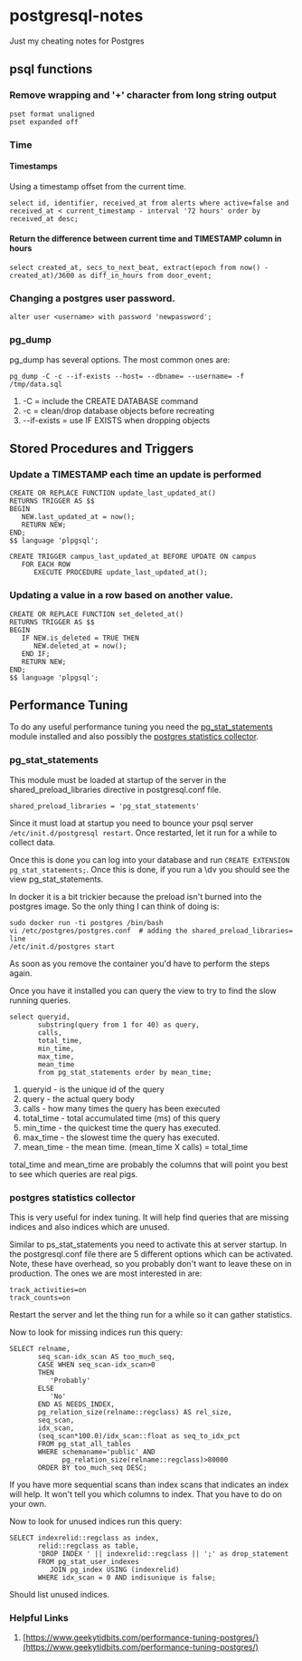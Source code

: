 # postgresql-notes
Just my cheating notes for Postgres

## psql functions

### Remove wrapping and '+' character from long string output
```
pset format unaligned
pset expanded off
```

### Time
#### Timestamps
Using a timestamp offset from the current time.
```
select id, identifier, received_at from alerts where active=false and received_at < current_timestamp - interval '72 hours' order by received_at desc;
```

#### Return the difference between current time and TIMESTAMP column in hours
```
select created_at, secs_to_next_beat, extract(epoch from now() - created_at)/3600 as diff_in_hours from door_event;
```
### Changing a postgres user password.
```
alter user <username> with password 'newpassword';
```
### pg_dump
pg_dump has several options. The most common ones are:
```
pg_dump -C -c --if-exists --host= --dbname= --username= -f /tmp/data.sql
```
1. -C = include the CREATE DATABASE command
1. -c = clean/drop database  objects before recreating
1. --if-exists = use IF EXISTS when dropping objects

## Stored Procedures and Triggers

### Update a TIMESTAMP each time an update is performed
```
CREATE OR REPLACE FUNCTION update_last_updated_at()
RETURNS TRIGGER AS $$
BEGIN
   NEW.last_updated_at = now();
   RETURN NEW;
END;
$$ language 'plpgsql';

CREATE TRIGGER campus_last_updated_at BEFORE UPDATE ON campus
   FOR EACH ROW
      EXECUTE PROCEDURE update_last_updated_at();
```

### Updating a value in a row based on another value.
```
CREATE OR REPLACE FUNCTION set_deleted_at()
RETURNS TRIGGER AS $$
BEGIN
   IF NEW.is_deleted = TRUE THEN
      NEW.deleted_at = now();
   END IF;
   RETURN NEW;
END;
$$ language 'plpgsql';
```
## Performance Tuning
To do any useful performance tuning you need the [pg_stat_statements](https://www.postgresql.org/docs/current/static/pgstatstatements.html) module installed and also possibly the [postgres
statistics collector](https://www.postgresql.org/docs/current/static/monitoring-stats.html).

### pg_stat_statements
This module must be loaded at startup of the server in the shared_preload_libraries directive in postgresql.conf file.
```
shared_preload_libraries = 'pg_stat_statements'
```
Since it must load at startup you need to bounce your psql server `/etc/init.d/postgresql restart`. Once restarted, let
it run for a while to collect data.

Once this is done you can log into your database and run `CREATE EXTENSION pg_stat_statements;`. Once this is
done, if you run a \dv you should see the view pg_stat_statements.

In docker it is a bit trickier because the preload isn't burned into the postgres image. So the only thing I can
think of doing is:
```
sudo docker run -ti postgres /bin/bash
vi /etc/postgres/postgres.conf  # adding the shared_preload_libraries= line
/etc/init.d/postgres start
```
As soon as you remove the container you'd have to perform the steps again.

Once you have it installed you can query the view to try to find the slow running queries.

```
select queryid,
       substring(query from 1 for 40) as query,
       calls,
       total_time,
       min_time,
       max_time,
       mean_time 
       from pg_stat_statements order by mean_time;
```
1. queryid - is the unique id of the query
1. query - the actual query body
1. calls - how many times the query has been executed
1. total_time - total accumulated time (ms) of this query
1. min_time - the quickest time the query has executed.
1. max_time - the slowest time the query has executed.
1. mean_time - the mean time. (mean_time X calls) = total_time

total_time and mean_time are probably the columns that will point you best to see which queries are real pigs.

### postgres statistics collector
This is very useful for index tuning. It will help find queries that are missing indices and also indices which
are unused.

Similar to ps_stat_statements you need to activate this at server startup. In the postgresql.conf file there are 
5 different options which can be activated. Note, these have overhead, so you probably don't want to leave these
on in production. The ones we are most interested in are:
```
track_activities=on
track_counts=on
```
Restart the server and let the thing run for a while so it can gather statistics.

Now to look for missing indices run this query:
```
SELECT relname,
       seq_scan-idx_scan AS too_much_seq,
       CASE WHEN seq_scan-idx_scan>0
       THEN
          'Probably'
       ELSE
          'No'
       END AS NEEDS_INDEX,
       pg_relation_size(relname::regclass) AS rel_size,
       seq_scan,
       idx_scan,
       (seq_scan*100.0)/idx_scan::float as seq_to_idx_pct
       FROM pg_stat_all_tables
       WHERE schemaname='public' AND
             pg_relation_size(relname::regclass)>80000
       ORDER BY too_much_seq DESC;
```
If you have more sequential scans than index scans that indicates an index will help. It won't tell you which
columns to index. That you have to do on your own.

Now to look for unused indices run this query:
```
SELECT indexrelid::regclass as index,
       relid::regclass as table,
       'DROP INDEX ' || indexrelid::regclass || ';' as drop_statement
       FROM pg_stat_user_indexes 
          JOIN pg_index USING (indexrelid) 
       WHERE idx_scan = 0 AND indisunique is false;
```
Should list unused indices.
### Helpful Links

1. [https://www.geekytidbits.com/performance-tuning-postgres/}(https://www.geekytidbits.com/performance-tuning-postgres/)
